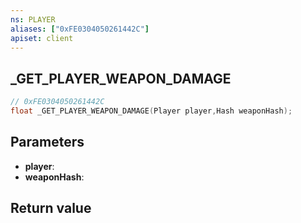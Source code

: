 ```yaml
---
ns: PLAYER
aliases: ["0xFE0304050261442C"]
apiset: client
---
```

## _GET_PLAYER_WEAPON_DAMAGE

```c
// 0xFE0304050261442C
float _GET_PLAYER_WEAPON_DAMAGE(Player player,Hash weaponHash);
```


## Parameters
* **player**:
* **weaponHash**:

## Return value

